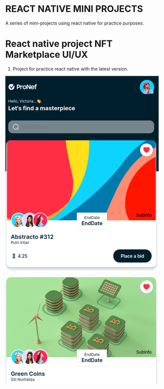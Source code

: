 # REACT NATIVE MINI PROJECTS

A series of mini-projects using react native for practice purposes.

# React native project NFT Marketplace UI/UX

1. Project for practice react native with the latest version.

![Drag Racing](images/NFTcard.png)
